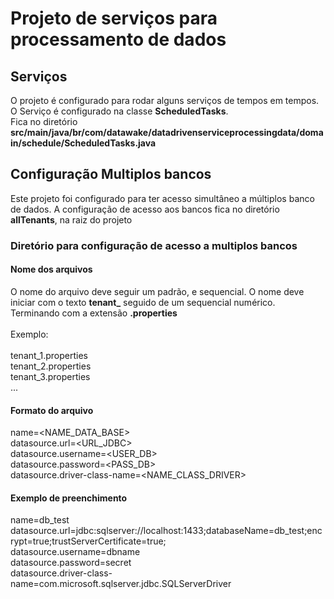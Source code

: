 # Projeto de serviços para processamento de dados

## Serviços
O projeto é configurado para rodar alguns serviços de tempos em tempos. O Serviço é configurado na classe <b>ScheduledTasks</b>.<br> 
Fica no diretório <b>src/main/java/br/com/datawake/datadrivenserviceprocessingdata/domain/schedule/ScheduledTasks.java</b>

## Configuração Multiplos bancos
Este projeto foi configurado para ter acesso simultâneo a múltiplos banco de dados. A configuração de acesso aos bancos fica no diretório <b>allTenants</b>, na raiz do projeto

### Diretório para configuração de acesso a multiplos bancos

#### Nome dos arquivos
O nome do arquivo deve seguir um padrão, e sequencial. O nome deve iniciar com o texto <b>tenant_</b> seguido de um sequencial numérico. Terminando com a extensão <b>.properties</b>
<br><br>
Exemplo:
<br><br>
tenant_1.properties<br>
tenant_2.properties<br>
tenant_3.properties<br>
...

#### Formato do arquivo
name=<NAME_DATA_BASE><br>
datasource.url=<URL_JDBC><br>
datasource.username=<USER_DB><br>
datasource.password=<PASS_DB><br>
datasource.driver-class-name=<NAME_CLASS_DRIVER><br>

#### Exemplo de preenchimento
name=db_test<br>
datasource.url=jdbc:sqlserver://localhost:1433;databaseName=db_test;encrypt=true;trustServerCertificate=true;<br>
datasource.username=dbname<br>
datasource.password=secret<br>
datasource.driver-class-name=com.microsoft.sqlserver.jdbc.SQLServerDriver<br>